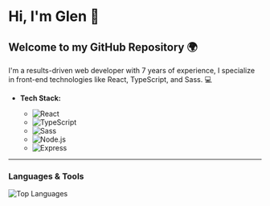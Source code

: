 # Hi, I'm Glen 👋

## Welcome to my GitHub Repository 🌍

I'm a results-driven web developer with 7 years of experience, I specialize in front-end technologies like React, TypeScript, and Sass. 💻

- **Tech Stack:** 

  - ![React](https://img.shields.io/badge/-React-61DAFB?style=flat-square&logo=react&logoColor=white) 
  - ![TypeScript](https://img.shields.io/badge/-TypeScript-3178C6?style=flat-square&logo=typescript&logoColor=white)
  - ![Sass](https://img.shields.io/badge/-Sass-CC6699?style=flat-square&logo=sass&logoColor=white)
  - ![Node.js](https://img.shields.io/badge/-Node.js-339933?style=flat-square&logo=node.js&logoColor=white)
  - ![Express](https://img.shields.io/badge/-Express-000000?style=flat-square&logo=express&logoColor=white)

---

### Languages & Tools

![Top Languages](https://github-readme-stats.vercel.app/api/top-langs/?username=GHarding95&langs_count=5&theme=radical)

